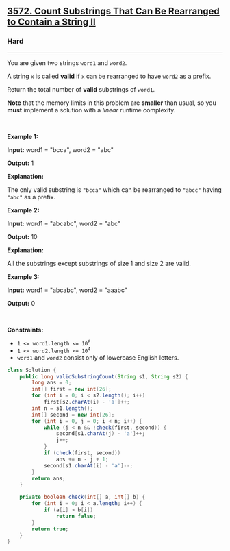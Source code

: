 <h2><a href="https://leetcode.com/problems/count-substrings-that-can-be-rearranged-to-contain-a-string-ii">3572. Count Substrings That Can Be Rearranged to Contain a String II</a></h2><h3>Hard</h3><hr><p>You are given two strings <code>word1</code> and <code>word2</code>.</p>

<p>A string <code>x</code> is called <strong>valid</strong> if <code>x</code> can be rearranged to have <code>word2</code> as a <span data-keyword="string-prefix">prefix</span>.</p>

<p>Return the total number of <strong>valid</strong> <span data-keyword="substring-nonempty">substrings</span> of <code>word1</code>.</p>

<p><strong>Note</strong> that the memory limits in this problem are <strong>smaller</strong> than usual, so you <strong>must</strong> implement a solution with a <em>linear</em> runtime complexity.</p>

<p>&nbsp;</p>
<p><strong class="example">Example 1:</strong></p>

<div class="example-block">
<p><strong>Input:</strong> <span class="example-io">word1 = &quot;bcca&quot;, word2 = &quot;abc&quot;</span></p>

<p><strong>Output:</strong> <span class="example-io">1</span></p>

<p><strong>Explanation:</strong></p>

<p>The only valid substring is <code>&quot;bcca&quot;</code> which can be rearranged to <code>&quot;abcc&quot;</code> having <code>&quot;abc&quot;</code> as a prefix.</p>
</div>

<p><strong class="example">Example 2:</strong></p>

<div class="example-block">
<p><strong>Input:</strong> <span class="example-io">word1 = &quot;abcabc&quot;, word2 = &quot;abc&quot;</span></p>

<p><strong>Output:</strong> <span class="example-io">10</span></p>

<p><strong>Explanation:</strong></p>

<p>All the substrings except substrings of size 1 and size 2 are valid.</p>
</div>

<p><strong class="example">Example 3:</strong></p>

<div class="example-block">
<p><strong>Input:</strong> <span class="example-io">word1 = &quot;abcabc&quot;, word2 = &quot;aaabc&quot;</span></p>

<p><strong>Output:</strong> <span class="example-io">0</span></p>
</div>

<p>&nbsp;</p>
<p><strong>Constraints:</strong></p>

<ul>
	<li><code>1 &lt;= word1.length &lt;= 10<sup>6</sup></code></li>
	<li><code>1 &lt;= word2.length &lt;= 10<sup>4</sup></code></li>
	<li><code>word1</code> and <code>word2</code> consist only of lowercase English letters.</li>
</ul>

```java
class Solution {
    public long validSubstringCount(String s1, String s2) {
        long ans = 0;
        int[] first = new int[26];
        for (int i = 0; i < s2.length(); i++)
            first[s2.charAt(i) - 'a']++;
        int n = s1.length();
        int[] second = new int[26];
        for (int i = 0, j = 0; i < n; i++) {
            while (j < n && !check(first, second)) {
                second[s1.charAt(j) - 'a']++;
                j++;
            }
            if (check(first, second))
                ans += n - j + 1;
            second[s1.charAt(i) - 'a']--;
        }
        return ans;
    }

    private boolean check(int[] a, int[] b) {
        for (int i = 0; i < a.length; i++) {
            if (a[i] > b[i])
                return false;
        }
        return true;
    }
}
```
